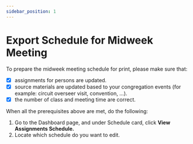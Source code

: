 ```yaml
---
sidebar_position: 1
---
```


# Export Schedule for Midweek Meeting

To prepare the midweek meeting schedule for print, please make sure that:

- [x] assignments for persons are updated.
- [x] source materials are updated based to your congregation events (for example: circuit overseer visit, convention, ...).
- [x] the number of class and meeting time are correct.

When all the prerequisites above are met, do the following:

1. Go to the Dashboard page, and under Schedule card, click **View Assignments Schedule.**
2. Locate which schedule do you want to edit.